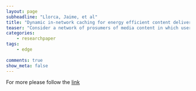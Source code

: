 ```yaml
---
layout: page
subheadline: "Llorca, Jaime, et al"
title: "Dynamic in-network caching for energy efficient content delivery"
teaser: "Consider a network of prosumers of media content in which users dynamically create and request content objects. The request process is governed by the objects' popularity and varies across network regions and over time. In order to meet user requests, content objects can be stored and transported over the network, characterized by the capacity and energy efficiency of the storage and transport resources. The energy efficient dynamic in-network caching problem aims at finding the evolution of the network configuration, in terms of the content objects being cached and transported over each network element at any given time, that meets user requests, satisfies network resource capacities and minimizes overall energy use. We provide 1) an information-centric optimization framework for the energy efficient dynamic in-network caching problem, 2) an offline solution, EE-OFD, based on an integer linear program (ILP) that obtains the maximum efficiency gains that can be achieved with global knowledge of user requests and network resources, and 3) an efficient fully distributed online solution, EEOND, that allows network nodes to make local caching decisions based on their current estimate of the global energy benefit. Our solutions take into account the network heterogeneity, in terms of capacity, energy efficiency and content popularity, and adapt to changing network conditions minimizing overall energy use."
categories:
    - researchpaper  
tags:
    - edge
      
comments: true
show_meta: false
---
```




For more please follow the [link](http://ieeexplore.ieee.org/xpls/abs_all.jsp?arnumber=6566772)